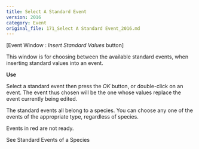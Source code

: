 ```yaml
---
title: Select A Standard Event
version: 2016
category: Event
original_file: 171_Select A Standard Event_2016.md
---
```


[Event Window : *Insert Standard Values*
button]

This window is for choosing between the available standard events, when
inserting standard values into an event.

**Use**

Select a standard event then press the *OK* button, or double-click on
an event. The event thus chosen will be the one whose values replace the
event currently being edited.

The standard events all belong to a species. You can choose any one of
the events of the appropriate type, regardless of species.

Events in red are not ready.

See Standard Events of a
Species